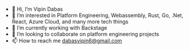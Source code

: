 - 👋 Hi, I’m Vipin Dabas
- 👀 I’m interested in Platform Engineering, Webassembly, Rust, Go, .Net, React, Azure Cloud, and many more tech things
- 🌱 I’m currently working with Backstage
- 💞️ I’m looking to collaborate on platform engineering projects
- 📫 How to reach me dabasvipin6@gmail.com

<!---
vipin-vd/vipin-vd is a ✨ special ✨ repository because its `README.md` (this file) appears on your GitHub profile.
You can click the Preview link to take a look at your changes.
--->
